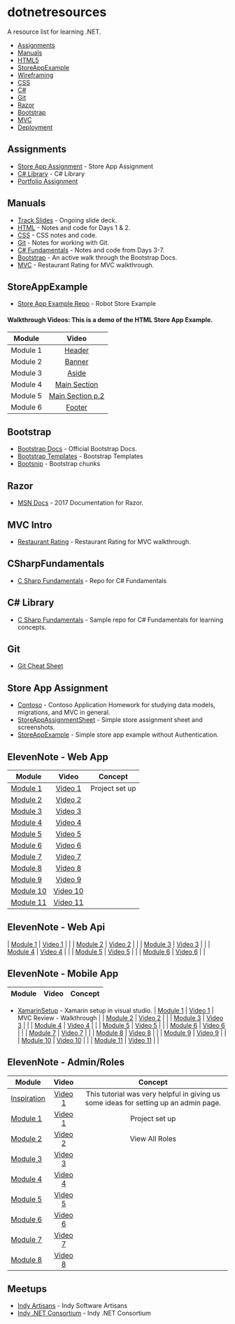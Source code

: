 # dotnetresources
A resource list for learning .NET.

  * [Assignments](#assignments)
  * [Manuals](#manuals)
  * [HTML5](#html5)
  * [StoreAppExample](#storeappexample)
  * [Wireframing](#wireframing)
  * [CSS](#css)
  * [C#](#C#)
  * [Git](#git)
  * [Razor](#Razor)
  * [Bootstrap](#bootstrap)
  * [MVC](#MVC)
  * [Deployment](#deployment)


## Assignments
* [Store App Assignment](https://docs.google.com/document/d/1u-GN9Jh1kThcTJLgjX1vHCg1NXGevBMvVLCVPFRaMQ4/edit?usp=sharing) - Store App Assignment
* [C# Library](https://docs.google.com/document/d/1bKUUPx8NeXYFNyfRWnqXAV1bO9wFyfZ-9IcEdQtggbk/edit?usp=sharing) - C# Library
* [Portfolio Assignment]()

## Manuals
* [Track Slides](https://docs.google.com/presentation/d/1iXQikxeCRbA_tUEAkgrp85Mv-4lt00bX2LXmbOWFylU/edit?usp=sharing) - Ongoing slide deck.
* [HTML](https://docs.google.com/document/d/1b9x-ZjPcNM0O2ph0FeF4jPOxoBBbz57HFgCl3pPJAOw/edit?usp=sharing) - Notes and code for Days 1 & 2.
* [CSS]() - CSS notes and code.
* [Git](https://docs.google.com/document/d/1TJrKonaIYeIgyxdr6SzaXtEzHuwo0OU8AS2tj70WxEU/edit?usp=sharing) - Notes for working with Git.
* [C# Fundamentals](https://docs.google.com/document/d/1NbxVaKnoSdY3YUqV81lmK3yh9uuSuLb-gK6rv9IPFS0/edit?usp=sharing) - Notes and code from Days 3-7.
* [Bootstrap](https://docs.google.com/document/d/1x4vDiEeQA7xERpT351qt_FPB75EuRN6oK6nT3neqL8o/edit?usp=sharing) - An active walk through the Bootstrap Docs.
* [MVC](https://docs.google.com/document/d/1AHfRLx1cRCbEDCTmpfWkdnKUWZMCdf197UrrLz66r-s/edit?usp=sharing) - Restaurant Rating for MVC walkthrough.

## StoreAppExample
* [Store App Example Repo](https://github.com/jpauloconnor/SampleStoreApp) - Robot Store Example

#### Walkthrough Videos: This is a demo of the HTML Store App Example.
| Module        | Video        | 
| ------------- |:-------------:|
| Module 1 | [Header](https://www.youtube.com/watch?v=IfVjjpXb7qU&feature=youtu.be)   | 
| Module 2 | [Banner](https://www.youtube.com/watch?v=6i-YKdON5iU&feature=youtu.be)   | 
| Module 3 | [Aside](https://www.youtube.com/watch?v=-NZ2q03FotY&feature=youtu.be)   | 
| Module 4 | [Main Section](https://www.youtube.com/watch?v=xyJ2X9V438w)   | 
| Module 5 | [Main Section p.2](https://www.youtube.com/watch?v=XzvmpfKoaOk)   | 
| Module 6 | [Footer](https://www.youtube.com/watch?v=qreQvkNz2fA&feature=youtu.be&hd=1) | 

## Bootstrap
* [Bootstrap Docs](http://getbootstrap.com/) - Official Bootstrap Docs.
* [Bootstrap Templates](https://startbootstrap.com/) - Bootstrap Templates
* [Bootsnip](http://bootsnipp.com/) - Bootstrap chunks


## Razor
* [MSN Docs](https://docs.microsoft.com/en-us/aspnet/core/mvc/views/razor) - 2017 Documentation for Razor.

## MVC Intro
* [Restaurant Rating](https://docs.google.com/document/d/1AHfRLx1cRCbEDCTmpfWkdnKUWZMCdf197UrrLz66r-s/edit?usp=sharing) - Restaurant Rating for MVC walkthrough.

## CSharpFundamentals
* [C Sharp Fundamentals](https://github.com/jpauloconnor/CSharpFundamentals) - Repo for C# Fundamentals

## C# Library
* [C Sharp Fundamentals](https://github.com/jpauloconnor/CSharpLibrary.git) - Sample repo for C# Fundamentals for learning concepts.

## Git
* [Git Cheat Sheet](https://docs.google.com/document/d/1TJrKonaIYeIgyxdr6SzaXtEzHuwo0OU8AS2tj70WxEU/edit?usp=sharing)


## Store App Assignment
* [Contoso](https://docs.microsoft.com/en-us/aspnet/mvc/overview/getting-started/getting-started-with-ef-using-mvc/creating-an-entity-framework-data-model-for-an-asp-net-mvc-application) - Contoso Application Homework for studying data models, migrations, and MVC in general.
* [StoreAppAssignmentSheet](https://docs.google.com/document/d/19RNn2aezriLBEfYeLzjN-lMfIlTYOkvaSYF54FLxNRM/edit?usp=sharing) - Simple store assignment sheet and screenshots.
* [StoreAppExample](https://github.com/jpauloconnor/DotNet-202-StoreApp-Example) - Simple store app example without Authentication.


## ElevenNote - Web App
| Module        | Video       | Concept       |
| ------------- |:-------------:|:-------------:|
| [Module 1](https://docs.google.com/document/d/13LtRWjCzuGDEzmNYIq4BNEux_yop4UtFRnUXhpZ_bLY/edit?usp=sharing)  | [Video 1](https://www.youtube.com/watch?v=Z4Wqq0lZ_8g&feature=youtu.be&hd=1)   | Project set up|
| [Module 2](https://docs.google.com/document/d/1ef1YWbpZD9TTRDfKZSJYq1wgMTMM7w6dmXcnOdYFxG0/edit?usp=sharing)  | [Video 2]()   | |
| [Module 3](https://docs.google.com/document/d/13Sm_IUXUIwKhWvyxj3jRfdlzQyTO1iLkjHwWPGnvN8E/edit?usp=sharing)  | [Video 3]()  | |
| [Module 4](https://docs.google.com/document/d/1KsqMpLrpgMy5L6jjKLak324OoJYKMCWQVDWhpgBKU5Q/edit?usp=sharing)  | [Video 4]()  | |
| [Module 5](https://docs.google.com/document/d/1BstX6Qn-Y-rvSs0puYpafRC14Y1k8040sixfwXh7l2o/edit?usp=sharing)  | [Video 5]()  | |
| [Module 6](https://docs.google.com/document/d/1m9Ywq0z3Lcc8vXTykJL5Ohf3tsay4mASaDfDAgkQoK4/edit?usp=sharing)  | [Video 6]()  | |
| [Module 7](https://docs.google.com/document/d/12IIzS-Uot_KUM3bNlYE7yQBmlda4wPphPxyCOmLFecs/edit?usp=sharing)  | [Video 7]()  | |
| [Module 8](https://docs.google.com/document/d/1-ZeGsdB9KcoRRy-O9zAWAY4-DOvwoAm_Kb4SZWHVKOA/edit?usp=sharing)  | [Video 8]()  | |
| [Module 9](https://docs.google.com/document/d/1qwA9zt_IrkisZl9gqznGeS4URk3T5LAXVhbFENZwVKs/edit?usp=sharing)  | [Video 9]()  | |
| [Module 10](https://docs.google.com/document/d/1smUwrPh47Edm5BbfNYgWlNUxYXCMGrHSZWWiL83vWN8/edit?usp=sharing)  | [Video 10]()  | |
| [Module 11](https://docs.google.com/document/d/1ALUHgebMKHYhd40bC_-dtXid5GpG_XKyx8n2iX6ESqs/edit?usp=sharing)  | [Video 11]()  | |


## ElevenNote - Web Api
| [Module 1]()  | [Video 1]()  | |
| [Module 2]()  | [Video 2]()  | |
| [Module 3]()  | [Video 3]()  | |
| [Module 4]()  | [Video 4]()  | |
| [Module 5]()  | [Video 5]()  | |
| [Module 6]()  | [Video 6]()  | |

## ElevenNote - Mobile App

| Module        | Video       | Concept       |
| ------------- |:-------------:|:-------------:|
* [XamarinSetup](https://docs.google.com/document/d/1_fvVASBTLY5i8iMiPnD2A9R3mo2ExX50KOuQpI2tqs4/edit?usp=sharing) - Xamarin setup in visual studio.
| [Module 1](https://docs.google.com/document/d/1ywYRF9ONydzqd9PQZnoHOxnCNBNYaNWQufUhZsncu6M/edit?usp=sharing)  | [Video 1]()   | MVC Review - Walkthrough |
| [Module 2]()  | [Video 2]()   | |
| [Module 3]()  | [Video 3]()  | |
| [Module 4]()  | [Video 4]()  | |
| [Module 5]()  | [Video 5]()  | |
| [Module 6]()  | [Video 6]()  | |
| [Module 7]()  | [Video 7]()  | |
| [Module 8]()  | [Video 8]()  | |
| [Module 9]()  | [Video 9]()  | |
| [Module 10]()  | [Video 10]()  | |
| [Module 11]()  | [Video 11]()  | |

## ElevenNote - Admin/Roles
| Module        | Video       | Concept       |
| ------------- |:-------------:|:-------------:|
| [Inspiration](http://openlightgroup.com/Blog/TabId/58/PostId/189/UserRolesAdministration.aspx)  | [Video 1]()  | This tutorial was very helpful in giving us some ideas for setting up an admin page.|
| [Module 1](https://docs.google.com/document/d/1e7RAPDewb0SJlexMSSyAMMIqWuOpp9uW8T1TO12uOAs/edit?usp=sharing)  | [Video 1]()  | Project set up|
| [Module 2](https://docs.google.com/document/d/1OypDXgdLUJEHgAf1Yk5QtWQN5zk8KxCwdavCDwlhdaI/edit?usp=sharing)  | [Video 2]()  | View All Roles |
| [Module 3]()  | [Video 3]()  | |
| [Module 4]()  | [Video 4]()  | |
| [Module 5]()  | [Video 5]()  | |
| [Module 6]()  | [Video 6]()  | |
| [Module 7]()  | [Video 7]()  | |
| [Module 8]()  | [Video 8]()  | |

## Meetups
* [Indy Artisans](https://indysa.org/) - Indy Software Artisans
* [Indy .NET  Consortium](https://www.meetup.com/Indy-NET-Consortium/) - Indy .NET Consortium


